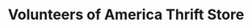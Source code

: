 ---
title: "Volunteers of America Thrift Store"
url: /mansfield/volunteers-of-america-thrift-store/
shop: charity
---